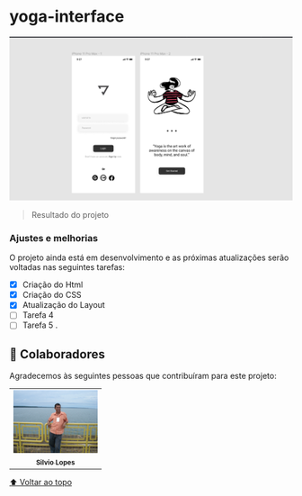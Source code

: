 # yoga-interface






<img src="./assets/logo yoga.png"  alt=" logo yoga ">

> Resultado do projeto
### Ajustes e melhorias

O projeto ainda está em desenvolvimento e as próximas atualizações serão voltadas nas seguintes tarefas:

- [x] Criação do Html
- [x] Criação do CSS
- [x] Atualização do Layout
- [ ] Tarefa 4
- [ ] Tarefa 5
.

## 🤝 Colaboradores

Agradecemos às seguintes pessoas que contribuíram para este projeto:

<table>
  <tr>
    <td align="center">
      <a href="#">
        <img src="./assets/silvio.JPG" width="150px;" alt="Foto do Silvio no GitHub"/><br>
        <sub>
          <b>Silvio Lopes</b>
        </sub>
          </a>
    </td>
  </tr>
</table>



[⬆ Voltar ao topo](#Yogainterface)<br>
